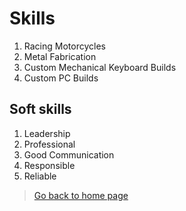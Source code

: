 # **Skills**
1. Racing Motorcycles
1. Metal Fabrication 
1. Custom Mechanical Keyboard Builds
1. Custom PC Builds
## **Soft skills**
1. Leadership
1. Professional
1. Good Communication
1. Responsible
1. Reliable
> [Go back to home page](./README.md)
